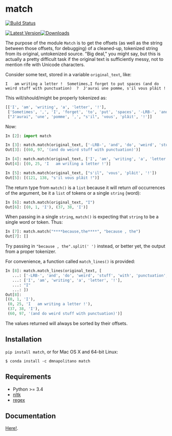 match
=====

[![Build Status](https://travis-ci.org/EducationalTestingService/match.svg?branch=master)](https://travis-ci.org/EducationalTestingService/match)

[![Latest Version](https://img.shields.io/pypi/v/match.svg)](https://pypi.python.org/pypi/match/)[![Downloads](https://img.shields.io/pypi/dm/match.svg)](https://pypi.python.org/pypi/match/)

The purpose of the module `Match` is to get the offsets (as well as the string between those offsets, for debugging) of a cleaned-up, tokenized string from its original, untokenized source.  "Big deal," you might say, but this is actually a pretty difficult task if the original text is sufficiently messy, not to mention rife with Unicode characters.

Consider some text, stored in a variable `original_text`, like:

```
I   am writing a letter !  Sometimes,I forget to put spaces (and do weird stuff with punctuation)  ?  J'aurai une pomme, s'il vous plâit !
```

This will/should/might be properly tokenized as:

```python
[['I', 'am', 'writing', 'a', 'letter', '!'],
 ['Sometimes', ',', 'I', 'forget', 'to', 'put', 'spaces', '-LRB-', 'and', 'do', 'weird', 'stuff', 'with', 'punctuation', '-RRB-', '?'],
 ["J'aurai", 'une', 'pomme', ',', "s'il", 'vous', 'plâit', '!']]
```

Now:

```python
In [2]: import match

In [3]: match.match(original_text, ['-LRB-', 'and', 'do', 'weird', 'stuff', 'with', 'punctuation', '-RRB-'])
Out[3]: [(60, 97, '(and do weird stuff with punctuation)')]

In [4]: match.match(original_text, ['I', 'am', 'writing', 'a', 'letter', '!'])
Out[4]: [(0, 25, 'I   am writing a letter !')]

In [5]: match.match(original_text, ["s'il", 'vous', 'plâit', '!'])
Out[5]: [(121, 138, "s'il vous plâit !")]
```

The return type from `match()` is a `list` because it will return *all* occurrences of the argument, be it a `list` of tokens or a single `string` (word):

```python
In [6]: match.match(original_text, "I")
Out[6]: [(0, 1, 'I'), (37, 38, 'I')]
```

When passing in a single `string`, `match()` is expecting that `string` to be a single word or token.  Thus:

```python
In [7]: match.match("****because,the****", "because , the")
Out[7]: []
```

Try passing in `"because , the".split(' ')` instead, or better yet, the output from a proper tokenizer.

For convenience, a function called `match_lines()` is provided:
```python
In [8]: match.match_lines(original_text, [ 
   ...: ['-LRB-', 'and', 'do', 'weird', 'stuff', 'with', 'punctuation', '-RRB-'], 
   ...: ['I', 'am', 'writing', 'a', 'letter', '!'], 
   ...: "I" 
   ...: ])
Out[8]:
[(0, 1, 'I'),
 (0, 25, 'I   am writing a letter !'),
 (37, 38, 'I'),
 (60, 97, '(and do weird stuff with punctuation)')]
```

The values returned will always be sorted by their offsets.

## Installation

`pip install match`, or for Mac OS X and 64-bit Linux:

```
$ conda install -c dmnapolitano match
```

## Requirements

* Python >= 3.4
* [nltk](http://www.nltk.org)
* [regex](https://pypi.python.org/pypi/regex)

## Documentation

[Here!](match).
